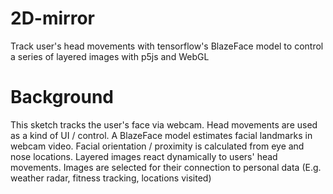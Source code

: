 # 2D-mirror
Track user's head movements with tensorflow's BlazeFace model to control a series of layered images with p5js and WebGL

# Background
This sketch tracks the user's face via webcam. Head movements are used as a kind of UI / control. A BlazeFace model estimates facial landmarks in webcam video. Facial orientation / proximity is calculated from eye and nose locations. Layered images react dynamically to users' head movements. Images are selected for their connection to personal data (E.g. weather radar, fitness tracking, locations visited)

